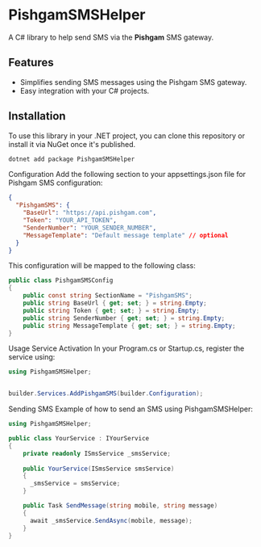 ﻿# PishgamSMSHelper

A C# library to help send SMS via the **Pishgam** SMS gateway.

## Features

- Simplifies sending SMS messages using the Pishgam SMS gateway.
- Easy integration with your C# projects.
  
## Installation

To use this library in your .NET project, you can clone this repository or install it via NuGet once it's published.

```bash
dotnet add package PishgamSMSHelper
```

Configuration
Add the following section to your appsettings.json file for Pishgam SMS configuration:

```json
{
  "PishgamSMS": {
    "BaseUrl": "https://api.pishgam.com",
    "Token": "YOUR_API_TOKEN",
    "SenderNumber": "YOUR_SENDER_NUMBER",
    "MessageTemplate": "Default message template" // optional
  }
}
```

This configuration will be mapped to the following class:

```csharp
public class PishgamSMSConfig
{
    public const string SectionName = "PishgamSMS";
    public string BaseUrl { get; set; } = string.Empty;
    public string Token { get; set; } = string.Empty;
    public string SenderNumber { get; set; } = string.Empty;
    public string MessageTemplate { get; set; } = string.Empty;
}
```

Usage
Service Activation
In your Program.cs or Startup.cs, register the service using:

```csharp
using PishgamSMSHelper;


builder.Services.AddPishgamSMS(builder.Configuration);

```

Sending SMS
Example of how to send an SMS using PishgamSMSHelper:

```csharp
using PishgamSMSHelper;

public class YourService : IYourService
{
    private readonly ISmsService _smsService;
    
    public YourService(ISmsService smsService)
    {
      _smsService = smsService;
    }

    public Task SendMessage(string mobile, string message)
    {
      await _smsService.SendAsync(mobile, message);
    }
}

```
